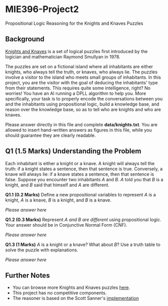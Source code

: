 # MIE396-Project2
Propositional Logic Reasoning for the Knights and Knaves Puzzles


## Background
[Knights and Knaves](https://en.wikipedia.org/wiki/Knights_and_Knaves) is a set of logical puzzles first introduced by the logician and mathematician Raymond Smullyan in 1978.

The puzzles are set on a fictional island where all inhabitants are either knights, who always tell the truth, or knaves, who always lie. The puzzles involve a visitor to the island who meets small groups of inhabitants. In this project, you are the visitor with the goal of deducing the inhabitants' type from their statements. This requires quite some intelligence, right? No worries! You have an AI running a DPLL algorithm to help you. 
More specifically, your task is to properly encode the conversations between you and the inhabitants using propositional logic, build a knowledge base, and reason over the knowledge base, so as to tell who are knights and who are knaves.

Please answer directly in this file and complete **data/knights.txt**. You are allowed to insert hand-written answers as figures in this file, while you should guarantee they are clearly readable.

## Q1 (1.5 Marks) Understanding the Problem
Each inhabitant is either a knight or a knave. A knight will always tell the truth: if a knight states a sentence, then that sentence is true. Conversely, a knave will always lie: if a knave states a sentence, then that sentence is false. Suppose you encounter two inhabitants *A* and *B*. *A* told you that *B* is a knight, and *B* said that himself and *A* are different. 

**Q1.1 (0.2 Marks)** Define a new propositional variables to represent *A* is a knight, *A* is a knave, *B* is a knight, and *B* is a knave.

*Please answer here*

**Q1.2 (0.3 Marks)** Represent *A and B are different* using propositional logic. Your answer should be in Conjunctive Normal Form (CNF).

*Please answer here*

**Q1.3 (1 Marks)** *A* is a knight or a knave? What about *B*? Use a truth table to solve the puzzle with explanations. 

*Please answer here*



## Further Notes
* You can browse more Knights and Knaves puzzles [here](https://philosophy.hku.hk/think/logic/knights.php).
* This project has no competitive components.
* The reasoner is based on the Scott Sanner's [implementation](link?)

